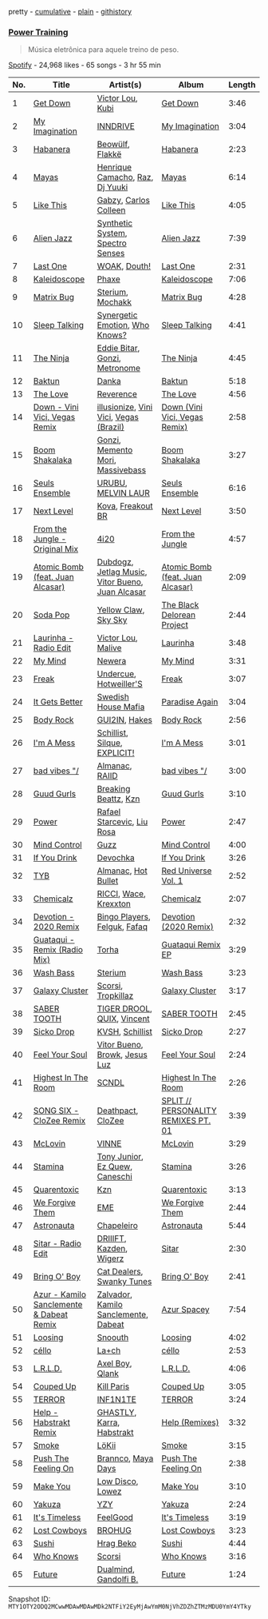 pretty - [cumulative](/playlists/cumulative/37i9dQZF1DX8v8B2bJN6zQ.md) - [plain](/playlists/plain/37i9dQZF1DX8v8B2bJN6zQ) - [githistory](https://github.githistory.xyz/mackorone/spotify-playlist-archive/blob/main/playlists/plain/37i9dQZF1DX8v8B2bJN6zQ)

### [Power Training](https://open.spotify.com/playlist/37i9dQZF1DX8v8B2bJN6zQ)

> Música eletrônica para aquele treino de peso.

[Spotify](https://open.spotify.com/user/spotify) - 24,968 likes - 65 songs - 3 hr 55 min

| No. | Title | Artist(s) | Album | Length |
|---|---|---|---|---|
| 1 | [Get Down](https://open.spotify.com/track/3H2I7X7POFyU5vUudT9Zxx) | [Victor Lou](https://open.spotify.com/artist/063wYkWkHrq5L5YWdrqjEt), [Kubi](https://open.spotify.com/artist/6ePfLvMTRs5ma91LfsE523) | [Get Down](https://open.spotify.com/album/3gt7gWjurvDydPSUNdirlA) | 3:46 |
| 2 | [My Imagination](https://open.spotify.com/track/78PQivV4gKwRAWv4kCT7An) | [INNDRIVE](https://open.spotify.com/artist/6Ult8lRnG7Dh7KZtVlpAJX) | [My Imagination](https://open.spotify.com/album/4ad7ivsTg73hwCCt1uoGn3) | 3:04 |
| 3 | [Habanera](https://open.spotify.com/track/2F1ppuYwY0sNjjJMPL90aL) | [Beowülf](https://open.spotify.com/artist/4H1rPQHJFk09XbKGYszUe2), [Flakkë](https://open.spotify.com/artist/1sxPqLUpMnZDhO9QcMb7X1) | [Habanera](https://open.spotify.com/album/3gKNp9a3iGKczsCql5UyYq) | 2:23 |
| 4 | [Mayas](https://open.spotify.com/track/7C59TgKNzoPdXdOBjfxJyd) | [Henrique Camacho](https://open.spotify.com/artist/2NTtIgPZyELENThAeqfvR6), [Raz](https://open.spotify.com/artist/6AaKVN1QdU3HMRWH7tDva3), [Dj Yuuki](https://open.spotify.com/artist/1NzRv31U5R4nhzNFipOhUb) | [Mayas](https://open.spotify.com/album/6O9KbQWhCCpPPapXiEWIDT) | 6:14 |
| 5 | [Like This](https://open.spotify.com/track/4EMS6Lj2BL9KhXYQqb8i2t) | [Gabzy](https://open.spotify.com/artist/0CB9F6M0fhV0xiSzkNHnvB), [Carlos Colleen](https://open.spotify.com/artist/6lunp2L5KJDCGpSt8Gvpx8) | [Like This](https://open.spotify.com/album/07fHGsN9a1FMdtTJMSF43S) | 4:05 |
| 6 | [Alien Jazz](https://open.spotify.com/track/3VgVFI4bUo7gZbCOWsaigO) | [Synthetic System](https://open.spotify.com/artist/1uMxSMZa6qjrIoB3Lu3QYT), [Spectro Senses](https://open.spotify.com/artist/7DsAHY3nOADLLNrUND0YC6) | [Alien Jazz](https://open.spotify.com/album/0LTCgg2o7hPBn4Ne7cNPJ6) | 7:39 |
| 7 | [Last One](https://open.spotify.com/track/61yMjxM2ratUj6mZZ9S7WM) | [WOAK](https://open.spotify.com/artist/0YlRs4DoQ4WctkmsbUUpBb), [Douth!](https://open.spotify.com/artist/3YGDb5v2LDFC9eNap5mpLz) | [Last One](https://open.spotify.com/album/0hu6xWo3nW9dveTBMeDKDE) | 2:31 |
| 8 | [Kaleidoscope](https://open.spotify.com/track/2RebCZEslR9Zkm0GzdeO0J) | [Phaxe](https://open.spotify.com/artist/4Pgbnc1zRPquMFR4iPH3MN) | [Kaleidoscope](https://open.spotify.com/album/4Tp41x9IOv0i2yEnONpkW9) | 7:06 |
| 9 | [Matrix Bug](https://open.spotify.com/track/12PL4nFHOV7KxVCfcvSsDM) | [Sterium](https://open.spotify.com/artist/6mZFMQ4sBi39W9dXCLH77s), [Mochakk](https://open.spotify.com/artist/0rTh1tAdrEbdKZBTiiAQSo) | [Matrix Bug](https://open.spotify.com/album/3L2NZnqEuDQRaFcn3BU726) | 4:28 |
| 10 | [Sleep Talking](https://open.spotify.com/track/6ShcmN8c6rQjA27t0X8MBB) | [Synergetic Emotion](https://open.spotify.com/artist/2trhW3xI0aOtr47Ued1RFK), [Who Knows?](https://open.spotify.com/artist/6tvW6l27AmnK12EfQbT3D4) | [Sleep Talking](https://open.spotify.com/album/2aDFmMGskdIKiow79qqlhu) | 4:41 |
| 11 | [The Ninja](https://open.spotify.com/track/6CabLlqCd0jhWd9t0YHf27) | [Eddie Bitar](https://open.spotify.com/artist/2lYqW6goFxy80hB83z69nT), [Gonzi](https://open.spotify.com/artist/5QahAoa4CrRbxmriKGacoe), [Metronome](https://open.spotify.com/artist/1IONqTIhfKqR6QYjS98q9m) | [The Ninja](https://open.spotify.com/album/4css1cwolGmyamZ0PLhhXQ) | 4:45 |
| 12 | [Baktun](https://open.spotify.com/track/0TGjEiQuV7acZqIrk6zNHd) | [Danka](https://open.spotify.com/artist/6DixxmAXQtxGwPaHxHlKQ0) | [Baktun](https://open.spotify.com/album/2IUXMeZe5CtP88veiHreLt) | 5:18 |
| 13 | [The Love](https://open.spotify.com/track/2zcvYKGbJb4wsUfWKId1Iw) | [Reverence](https://open.spotify.com/artist/5iXp3W5x3XiBU55AGhfEYl) | [The Love](https://open.spotify.com/album/48apPEhE41dmuhU9F2zgW9) | 4:56 |
| 14 | [Down \- Vini Vici, Vegas Remix](https://open.spotify.com/track/4aTxLz00W4Gd5kWwZlyazJ) | [illusionize](https://open.spotify.com/artist/3RloA7E4XMItSP4FjMBv3L), [Vini Vici](https://open.spotify.com/artist/29zsVzEH33dD5QqxeL8dvy), [Vegas \(Brazil\)](https://open.spotify.com/artist/5xk7F7RlG0tk0rsGmjFB7z) | [Down \(Vini Vici, Vegas Remix\)](https://open.spotify.com/album/64F2v768m88W4ICszMA837) | 2:58 |
| 15 | [Boom Shakalaka](https://open.spotify.com/track/2JGXIPceyAR7x4oqxvyvlT) | [Gonzi](https://open.spotify.com/artist/5QahAoa4CrRbxmriKGacoe), [Memento Mori](https://open.spotify.com/artist/4AJdOTtmWuYYElSe07eejR), [Massivebass](https://open.spotify.com/artist/5p9GQuGCJcfovjMcDk3ZyI) | [Boom Shakalaka](https://open.spotify.com/album/1j6Vakqx2EpLsKyNV7XQoO) | 3:27 |
| 16 | [Seuls Ensemble](https://open.spotify.com/track/4W72fwjmpJgyCXMzVXWFZI) | [URUBU](https://open.spotify.com/artist/7BqDcISRpyyVpVRggIveVC), [MELVIN LAUR](https://open.spotify.com/artist/4MOMYs5YnajsFyqH0QnECe) | [Seuls Ensemble](https://open.spotify.com/album/4I2RJq1qMCowQ8jUXLavYo) | 6:16 |
| 17 | [Next Level](https://open.spotify.com/track/21mFLn6cxWaqt8gyLl0URX) | [Kova](https://open.spotify.com/artist/4fEckNuqOODv3H0ZimhCft), [Freakout BR](https://open.spotify.com/artist/73Hnmoy6Y3LLPPEuc7KIoJ) | [Next Level](https://open.spotify.com/album/0A3bkRKCHAmWG6YToZhsQM) | 3:50 |
| 18 | [From the Jungle \- Original Mix](https://open.spotify.com/track/2BfEOtR3ZBZeVHBZr41OGC) | [4i20](https://open.spotify.com/artist/3zlIIVkWyNrNpeN8lO49aH) | [From the Jungle](https://open.spotify.com/album/2PTssqj1PE6Lj242tlyL0G) | 4:57 |
| 19 | [Atomic Bomb \(feat\. Juan Alcasar\)](https://open.spotify.com/track/1Ge8px4DSNseb1atf9XumE) | [Dubdogz](https://open.spotify.com/artist/4cdyqaBREB68H77QKCrKP1), [Jetlag Music](https://open.spotify.com/artist/29bg2tYJCCyiuZdbsc9mFh), [Vitor Bueno](https://open.spotify.com/artist/5iI1l0DvdS2382GUHF4bsi), [Juan Alcasar](https://open.spotify.com/artist/0R8n1LfNSyYfvDTynSZ9AY) | [Atomic Bomb \(feat\. Juan Alcasar\)](https://open.spotify.com/album/4j9gMw9UoRS3xydzvmtnGX) | 2:09 |
| 20 | [Soda Pop](https://open.spotify.com/track/6EJ0MQNjga0strXUOLiQXf) | [Yellow Claw](https://open.spotify.com/artist/47z7ZrgFoBvVpCnElCE3Zh), [Sky Sky](https://open.spotify.com/artist/1qHWLwufRLQk2pVywVbBBp) | [The Black Delorean Project](https://open.spotify.com/album/34o8amg7ZtCb7ku8xKaXEO) | 2:44 |
| 21 | [Laurinha \- Radio Edit](https://open.spotify.com/track/0S45sEjrBbhAHpo20X4p0P) | [Victor Lou](https://open.spotify.com/artist/063wYkWkHrq5L5YWdrqjEt), [Malive](https://open.spotify.com/artist/5JsnFhU4OqgEtNXs7Sq1Vm) | [Laurinha](https://open.spotify.com/album/7y3sgKoeWhEsAK2gNe3EMj) | 3:48 |
| 22 | [My Mind](https://open.spotify.com/track/5alpNfo0QWoAzUWhmw9H70) | [Newera](https://open.spotify.com/artist/78Bbgb8kaIDnW3GCeWlDDa) | [My Mind](https://open.spotify.com/album/7k1cXQ9sTLHhgyw4Wi4NvG) | 3:31 |
| 23 | [Freak](https://open.spotify.com/track/6wZD3wwSe15cxUty6l5HPP) | [Undercue](https://open.spotify.com/artist/6BOGvgcLBptl2fGVXl93zk), [Hotweiller'S](https://open.spotify.com/artist/05PtQi4kXRQFPh1DOJkzce) | [Freak](https://open.spotify.com/album/1wSFyZNPmxrP7MF3ObmMAE) | 3:07 |
| 24 | [It Gets Better](https://open.spotify.com/track/5PLfjUnpV6eFXymcsXwa37) | [Swedish House Mafia](https://open.spotify.com/artist/1h6Cn3P4NGzXbaXidqURXs) | [Paradise Again](https://open.spotify.com/album/2Dbe9L757CSQbhnbW5PVSH) | 3:04 |
| 25 | [Body Rock](https://open.spotify.com/track/42yPoKRxgi2A3lS8Qjtu0Y) | [GUI2IN](https://open.spotify.com/artist/65U4lJ60s7ip5O2gXCxbql), [Hakes](https://open.spotify.com/artist/3SJZZCuC5AmKFTDg5BKg8A) | [Body Rock](https://open.spotify.com/album/6BeQaQlMjyhmxWIs4BVd08) | 2:56 |
| 26 | [I'm A Mess](https://open.spotify.com/track/0Rzz75C3MDHszEW2co7BCC) | [Schillist](https://open.spotify.com/artist/2qvWyc9Z0oHK156P65vH4d), [Silque](https://open.spotify.com/artist/78KwNsjhjWzZYejeBTtsNW), [EXPLICIT!](https://open.spotify.com/artist/5A13OuT27Bf5NZtXmzYtSL) | [I'm A Mess](https://open.spotify.com/album/7l77bhDnMweoM8hb0OZNPZ) | 3:01 |
| 27 | [bad vibes "/](https://open.spotify.com/track/4o4m3uL98OFGAVCY4WhsYa) | [Almanac](https://open.spotify.com/artist/2EJxcRlcIa5W1u2v42PvTv), [RAIID](https://open.spotify.com/artist/7qmOmf8AbbmdNCJ9K4ti1X) | [bad vibes "/](https://open.spotify.com/album/3CJqCFKrjBo4CkKtiIgBl5) | 3:00 |
| 28 | [Guud Gurls](https://open.spotify.com/track/7dQdjn4JNuQKQBH167lbpL) | [Breaking Beattz](https://open.spotify.com/artist/0eRxVzLBxZGMZcsSoMESfX), [Kzn](https://open.spotify.com/artist/5EZHJyeAbl8WK8PdMRR2eh) | [Guud Gurls](https://open.spotify.com/album/3N4VL4BAZZqz9S7sr3AoBu) | 3:10 |
| 29 | [Power](https://open.spotify.com/track/7LKgkaIHxZrtmZ9QmDCgdq) | [Rafael Starcevic](https://open.spotify.com/artist/1ivrTKhIfaa3W4ErAkVOQW), [Liu Rosa](https://open.spotify.com/artist/31HEVXpDNrBpLFWxaUCxmT) | [Power](https://open.spotify.com/album/7iqwLWSmyf62HWOPsFxcHP) | 2:47 |
| 30 | [Mind Control](https://open.spotify.com/track/2omGDi7r9x4nMMYMdDTu5j) | [Guzz](https://open.spotify.com/artist/2M23z6FczyKLQFTTvB3EI8) | [Mind Control](https://open.spotify.com/album/1RVUXJWDqtxbGwXlhPiOrU) | 4:00 |
| 31 | [If You Drink](https://open.spotify.com/track/4N5nNgniSmesLahOLNYH3f) | [Devochka](https://open.spotify.com/artist/02xYwCW4WypA3nRQv6qEcX) | [If You Drink](https://open.spotify.com/album/3Pjf8FsAe7r6Yhq6gWXt3Q) | 3:26 |
| 32 | [TYB](https://open.spotify.com/track/4JgivUzqL8t8tdHDFQiQMG) | [Almanac](https://open.spotify.com/artist/2EJxcRlcIa5W1u2v42PvTv), [Hot Bullet](https://open.spotify.com/artist/4vDtyZl3NELBWbdvHQ28M5) | [Red Universe Vol\. 1](https://open.spotify.com/album/7qiF45veMNvi6PwN6oAbDk) | 2:52 |
| 33 | [Chemicalz](https://open.spotify.com/track/7zLs45mEmYf0BvpaqQzC4R) | [RICCI](https://open.spotify.com/artist/1EUMh6DZo2CfpolG75YQBL), [Wace](https://open.spotify.com/artist/6xNh2lwksU9XQuK9uZYuNl), [Krexxton](https://open.spotify.com/artist/7iccXT3ByPJNIjHe3nwXir) | [Chemicalz](https://open.spotify.com/album/3LAlTyB87YvX76waijZ7HR) | 2:07 |
| 34 | [Devotion \- 2020 Remix](https://open.spotify.com/track/039VxfSo5FErqE65169VZL) | [Bingo Players](https://open.spotify.com/artist/1pbHrVayIcVpHI9z97u4bK), [Felguk](https://open.spotify.com/artist/3eH2apcLhzhnr3eWmH3VBf), [Fafaq](https://open.spotify.com/artist/0EK2nCt5jxbkN2HCmtKy4V) | [Devotion \(2020 Remix\)](https://open.spotify.com/album/7IEKWKox1xVi1tlUyWnHHk) | 2:32 |
| 35 | [Guataqui \- Remix \(Radio Mix\)](https://open.spotify.com/track/6jMrgBIdcjCzF5ds99giax) | [Torha](https://open.spotify.com/artist/0qTWpm6bIsQteve5t3Cyqg) | [Guataqui Remix EP](https://open.spotify.com/album/42MBCFxqN0tYGmBxiV4KK9) | 3:29 |
| 36 | [Wash Bass](https://open.spotify.com/track/2r7hmPkON1r2KSdqgYXeFe) | [Sterium](https://open.spotify.com/artist/6mZFMQ4sBi39W9dXCLH77s) | [Wash Bass](https://open.spotify.com/album/3QyqHmtONP5GONspwJThQq) | 3:23 |
| 37 | [Galaxy Cluster](https://open.spotify.com/track/64knvzKFBcKZA4EoagRmpW) | [Scorsi](https://open.spotify.com/artist/0LQKGvxOXZHDCxuite9zcT), [Tropkillaz](https://open.spotify.com/artist/5bzWtCkjIAMgN93gLt56SO) | [Galaxy Cluster](https://open.spotify.com/album/2jkRNLyreYjRMOsx4WsEtm) | 3:17 |
| 38 | [SABER TOOTH](https://open.spotify.com/track/4bKqAcgrla5I0xYiAuYSBC) | [TIGER DROOL](https://open.spotify.com/artist/0rSRhW3EmJTsqAM3hTefwA), [QUIX](https://open.spotify.com/artist/19EW4WBhl0fvZUQgi7wV5M), [Vincent](https://open.spotify.com/artist/7ymczLNmjz6AVMGApVNWbB) | [SABER TOOTH](https://open.spotify.com/album/6vFjfQyWHawj5cplov6tR9) | 2:45 |
| 39 | [Sicko Drop](https://open.spotify.com/track/5T4lERmPqhO2ukZoGJ5sSr) | [KVSH](https://open.spotify.com/artist/2uGKgNuq7MnKksXiSO6HjB), [Schillist](https://open.spotify.com/artist/2qvWyc9Z0oHK156P65vH4d) | [Sicko Drop](https://open.spotify.com/album/2dwO0gaZIbr77oUSn6OfoE) | 2:27 |
| 40 | [Feel Your Soul](https://open.spotify.com/track/1zX7K6qmUKaDFhfTru79gF) | [Vitor Bueno](https://open.spotify.com/artist/5iI1l0DvdS2382GUHF4bsi), [Browk](https://open.spotify.com/artist/5VSox4cXnqIAxhJ4iJifSo), [Jesus Luz](https://open.spotify.com/artist/5SRrRUx9kNNtPhAwWSJPGr) | [Feel Your Soul](https://open.spotify.com/album/6vrF9cwQfdxK14ItoaLbjN) | 2:24 |
| 41 | [Highest In The Room](https://open.spotify.com/track/2h3t3Foxd1VrOMEM7smWZM) | [SCNDL](https://open.spotify.com/artist/3Y7sK4nACC8R7WwAUUumCL) | [Highest In The Room](https://open.spotify.com/album/1sSGaUZ48mi8qd0KR21RZo) | 2:26 |
| 42 | [SONG SIX \- CloZee Remix](https://open.spotify.com/track/1Ea6zZ87MWVtSCIRbXeDm2) | [Deathpact](https://open.spotify.com/artist/09C3CKFxKEw1n1Z7kvT3jb), [CloZee](https://open.spotify.com/artist/1496XxkytEk26FUJLfpVZr) | [SPLIT // PERSONALITY REMIXES PT\. 01](https://open.spotify.com/album/3zKZgJMx9juNy9ZhSgrWsr) | 3:39 |
| 43 | [McLovin](https://open.spotify.com/track/1oSSriyVC0PHUNcfkoSMyK) | [VINNE](https://open.spotify.com/artist/1FGLT6mEhIrPhgqYiU57ro) | [McLovin](https://open.spotify.com/album/2cwAoPtumKl03bx9q6y26a) | 3:29 |
| 44 | [Stamina](https://open.spotify.com/track/2WV4LZpp6Tvr8wbUyLzKAX) | [Tony Junior](https://open.spotify.com/artist/17esEoE9uEHFKuzkar2UL0), [Ez Quew](https://open.spotify.com/artist/2nePbyJjPQUSF4QNLaFLRb), [Caneschi](https://open.spotify.com/artist/6ZW993YptuBv90KlnaIhTx) | [Stamina](https://open.spotify.com/album/4zwqa6cRtehpTGXk8FNji0) | 3:26 |
| 45 | [Quarentoxic](https://open.spotify.com/track/1kbA0ogOM9fWT4dDHMsa8y) | [Kzn](https://open.spotify.com/artist/5EZHJyeAbl8WK8PdMRR2eh) | [Quarentoxic](https://open.spotify.com/album/3JZ8UlANPOiKPRXDub8In1) | 3:13 |
| 46 | [We Forgive Them](https://open.spotify.com/track/4xOD6UtpDhIIgqv3sECby2) | [EME](https://open.spotify.com/artist/004h2uqVUpmOuz4oY6aTqw) | [We Forgive Them](https://open.spotify.com/album/7HAnr5IFFcHTj4RLZnNGq4) | 2:44 |
| 47 | [Astronauta](https://open.spotify.com/track/7pJJrnSCxd0et4zhHFsJiJ) | [Chapeleiro](https://open.spotify.com/artist/5M5NrRoOEBa49sW1hzKkuH) | [Astronauta](https://open.spotify.com/album/23j75jqckSwFHI3qKYiE83) | 5:44 |
| 48 | [Sitar \- Radio Edit](https://open.spotify.com/track/29qxPs0rlgFm66EEeAhoNC) | [DRIIIFT](https://open.spotify.com/artist/5oTgiVsk5wT8LOZqdBDlk8), [Kazden](https://open.spotify.com/artist/3YUHQ4bns40UJaTsXpzq2y), [Wigerz](https://open.spotify.com/artist/1iZu6wKPmwIyZKGp4cq1Ot) | [Sitar](https://open.spotify.com/album/1LhAQQjXF7XqOvOgnoaXpy) | 2:30 |
| 49 | [Bring O' Boy](https://open.spotify.com/track/7F1Im9PjdV7nM8V112Fh4t) | [Cat Dealers](https://open.spotify.com/artist/3q2dSq7VZnj8TmoJUyRm40), [Swanky Tunes](https://open.spotify.com/artist/06cLuOP0p7VAnBnqil1eWX) | [Bring O' Boy](https://open.spotify.com/album/2S5Ckvo6YBVW8NHbGmmiDG) | 2:41 |
| 50 | [Azur \- Kamilo Sanclemente & Dabeat Remix](https://open.spotify.com/track/1hS9q3gdYSFowSaHsH9v8u) | [Zalvador](https://open.spotify.com/artist/0sgz0ocZLhE6aTiCGUVlWJ), [Kamilo Sanclemente](https://open.spotify.com/artist/2AYLgq9P1arichVXbNbjVy), [Dabeat](https://open.spotify.com/artist/6iaILU3ksJDKbut3sJfIWS) | [Azur Spacey](https://open.spotify.com/album/2IwWglZwR0w5yccajJ2cp8) | 7:54 |
| 51 | [Loosing](https://open.spotify.com/track/1Ey0xqWdXz3otBlskcxWhP) | [Snoouth](https://open.spotify.com/artist/0QNfYE28k4qfOqO1avjIig) | [Loosing](https://open.spotify.com/album/6eGjFkHDk7ROJHmTAD5fok) | 4:02 |
| 52 | [céllo](https://open.spotify.com/track/12DV0YPbTgPaogo6gSHOQQ) | [La+ch](https://open.spotify.com/artist/22w0Xg5kpu5simeHw3afNG) | [céllo](https://open.spotify.com/album/4a66HF3ncR1UZ8a3jSXSlw) | 2:53 |
| 53 | [L.R.L.D.](https://open.spotify.com/track/2vlAFPryTEcJhdGAlh5xQo) | [Axel Boy](https://open.spotify.com/artist/4DabGEOrvBxxta0YlaaJpJ), [Qlank](https://open.spotify.com/artist/0oQ4s2gqzSvD7G1t97kO2y) | [L.R.L.D.](https://open.spotify.com/album/4mC5qrdPttU8rmsHIc1kWW) | 4:06 |
| 54 | [Couped Up](https://open.spotify.com/track/4f6anmNksyRQzGHeJMlhVN) | [Kill Paris](https://open.spotify.com/artist/6BNaPZdAIZAJnbgJRiZz2w) | [Couped Up](https://open.spotify.com/album/1Kz3p87RqrLMXyQ48pdcp9) | 3:05 |
| 55 | [TERROR](https://open.spotify.com/track/2JYuqwjVVDN8urZZOoGXS6) | [INF1N1TE](https://open.spotify.com/artist/3TbFfHyWvQdppfL0TpWufG) | [TERROR](https://open.spotify.com/album/0kVkopK97VuOhHJ8Mh5OXn) | 3:24 |
| 56 | [Help \- Habstrakt Remix](https://open.spotify.com/track/7vuRaD7q2ajQU3xLQupl9T) | [GHASTLY](https://open.spotify.com/artist/2Sa4c9qKaI7ILJs8D6gUCh), [Karra](https://open.spotify.com/artist/24CzPFC4y3bM4AkUnZfuAU), [Habstrakt](https://open.spotify.com/artist/1YYJxpOXYk1z1WtqdeLMkn) | [Help \(Remixes\)](https://open.spotify.com/album/0BWVarGXfyt5P8qzejiRWc) | 3:32 |
| 57 | [Smoke](https://open.spotify.com/track/0O39si7MdD998p8y5R45ty) | [LöKii](https://open.spotify.com/artist/2RDXcxQgmEyomb2g9SERuf) | [Smoke](https://open.spotify.com/album/5fD0u1OUEvZmX3C5TCICPl) | 3:15 |
| 58 | [Push The Feeling On](https://open.spotify.com/track/7MRzjgoS72BNFT2pcToJGJ) | [Brannco](https://open.spotify.com/artist/27TqtA3DJFLCXv7o8h0GgL), [Maya Days](https://open.spotify.com/artist/23lYDtdMB31cbu5g4z0wju) | [Push The Feeling On](https://open.spotify.com/album/4lzJoouKOsWxhpY3pJkNJG) | 2:38 |
| 59 | [Make You](https://open.spotify.com/track/4d2SccLvVXfRqghqBF37qM) | [Low Disco](https://open.spotify.com/artist/2vIT4AnEcrFuJaS2JYYVjx), [Lowez](https://open.spotify.com/artist/0IPHMD0lKVQPmMdGjfWTwb) | [Make You](https://open.spotify.com/album/2PEKoE2Irzy2YrOaSEBSf6) | 3:10 |
| 60 | [Yakuza](https://open.spotify.com/track/2v8UL40Ar3MlaPrdz81PDs) | [YZY](https://open.spotify.com/artist/4kbQi1dGkZxrgEQxwTzQzf) | [Yakuza](https://open.spotify.com/album/5DBTlrLRsXyd8XtBRMyXZw) | 2:24 |
| 61 | [It's Timeless](https://open.spotify.com/track/5UlfTNsoAuoD6umqHx0vR2) | [FeelGood](https://open.spotify.com/artist/7mXyW5kPIUrSRGkV0I9Ilo) | [It's Timeless](https://open.spotify.com/album/5KqCj0gqurgjtTFHVGZPxr) | 3:19 |
| 62 | [Lost Cowboys](https://open.spotify.com/track/3W09VqxOJ4CcClolPt8kcQ) | [BROHUG](https://open.spotify.com/artist/3IHsD0sttucHrX8b32Vcab) | [Lost Cowboys](https://open.spotify.com/album/6dhN2wvlW1B9ajT25F6A0i) | 3:23 |
| 63 | [Sushi](https://open.spotify.com/track/7s724tfxJWoNxPUcLQBlkI) | [Hrag Beko](https://open.spotify.com/artist/5QuB05RhOsw0gPMb0m3Zwc) | [Sushi](https://open.spotify.com/album/1SBEvoyZQbFqKecMC88zpw) | 4:44 |
| 64 | [Who Knows](https://open.spotify.com/track/6kLwtwP6LFgkT5AuH6Ke8v) | [Scorsi](https://open.spotify.com/artist/0LQKGvxOXZHDCxuite9zcT) | [Who Knows](https://open.spotify.com/album/2aHDpFLOosTIylUlwg7Uft) | 3:16 |
| 65 | [Future](https://open.spotify.com/track/32VQjdJsS3EPF9fmIUAIPl) | [Dualmind](https://open.spotify.com/artist/2gNRZGT58XSTrInywjcgil), [Gandolfi B.](https://open.spotify.com/artist/0Js4sdeapMvJ4hB3KDq58J) | [Future](https://open.spotify.com/album/5pVzwUaHFDj7fi0bN3l3Uq) | 1:24 |

Snapshot ID: `MTY1OTY2ODQ2MCwwMDAwMDAwMDk2NTFiY2EyMjAwYmM0NjVhZDZhZTMzMDU0YmY4YTky`
